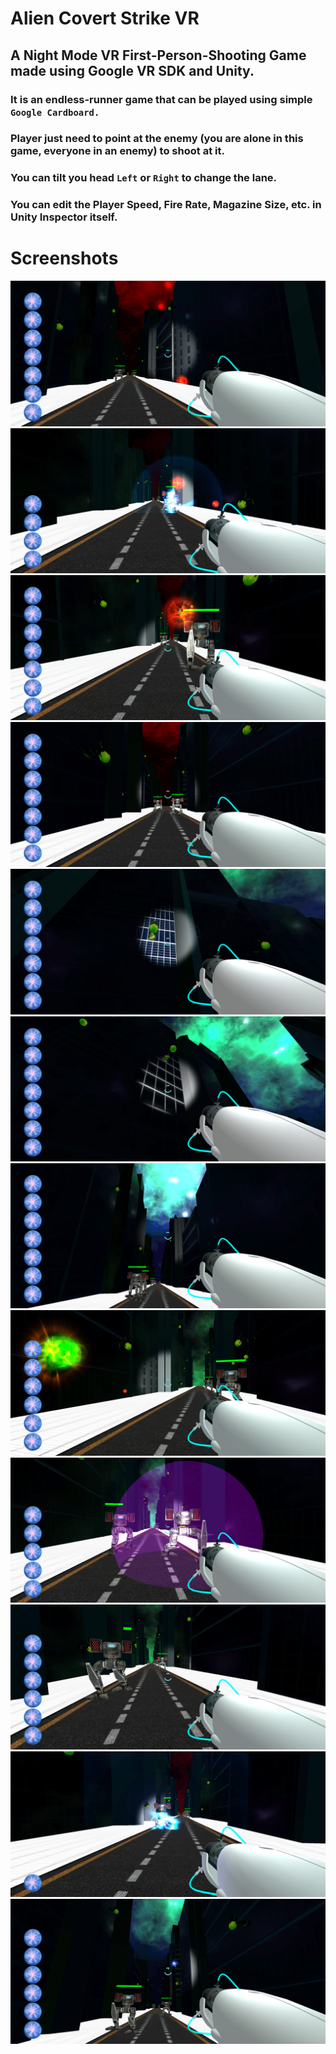 # Alien Covert Strike VR

## A Night Mode VR First-Person-Shooting Game made using Google VR SDK and Unity.

### It is an endless-runner game that can be played using simple `Google Cardboard.`

### Player just need to point at the enemy (you are alone in this game, everyone in an enemy) to shoot at it.
### You can tilt you head `Left` or `Right` to change the lane.
### You can edit the Player Speed, Fire Rate, Magazine Size, etc. in Unity Inspector itself. 


# Screenshots
<img src="/Screenshots/1.png">
<img src="/Screenshots/2.png">
<img src="/Screenshots/3.png">
<img src="/Screenshots/4.png">
<img src="/Screenshots/5.png">
<img src="/Screenshots/6.png">
<img src="/Screenshots/7.png">
<img src="/Screenshots/8.png">
<img src="/Screenshots/9.png">
<img src="/Screenshots/10.png">
<img src="/Screenshots/11.png">
<img src="/Screenshots/12.png">
